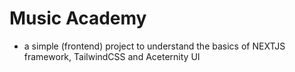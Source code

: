 # Music Academy
- a simple (frontend) project to understand the basics of NEXTJS framework, TailwindCSS and Aceternity UI